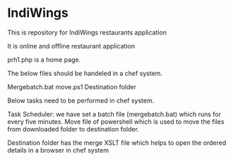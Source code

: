 # IndiWings
This is repository for  IndiWings restaurants  application

It is online and offline restaurant application 


prh1.php is a home page.


The below files should be handeled in a chef system.

Mergebatch.bat
move.ps1
Destination folder

Below tasks need to be performed in chef system.

Task Scheduler: we have set a batch file (mergebatch.bat) which runs for every five minutes.
		Move file of powershell which is used to move the files from downloaded folder to destination folder.

Destination folder has the merge XSLT file which helps to open the ordered details in a browser in chef system 

